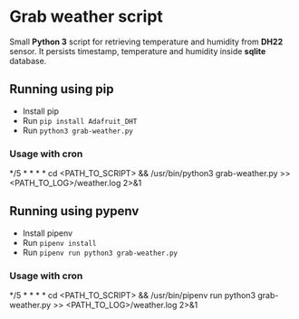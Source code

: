 # Grab weather script

Small **Python 3** script for retrieving temperature and humidity from **DH22** sensor.
It persists timestamp, temperature and humidity inside **sqlite** database.

## Running using pip

- Install pip
- Run `pip install Adafruit_DHT`
- Run `python3 grab-weather.py`

### Usage with cron

\*/5 \* \* \* \* cd <PATH_TO_SCRIPT> && /usr/bin/python3 grab-weather.py >> <PATH_TO_LOG>/weather.log 2>&1

## Running using pypenv

- Install pipenv
- Run `pipenv install`
- Run `pipenv run python3 grab-weather.py`

### Usage with cron

\*/5 \* \* \* \* cd <PATH_TO_SCRIPT> && /usr/bin/pipenv run python3 grab-weather.py >> <PATH_TO_LOG>/weather.log 2>&1
